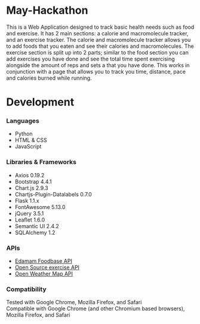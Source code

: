 # May-Hackathon
This is a Web Application designed to track basic health needs such as food and exercise. It has 2 main sections: a calorie and macromolecule tracker, and an exercise tracker. 
The calorie and macromolecule tracker allows you to add foods that you eaten and see their calories and macromolecules. The exercise section is split up into 2 parts; similar to the 
food section you can add exercises you have done and see the total time spent exercising alongside the amount of reps and sets a that you have done. This works in 
conjunction with a page that allows you to track you time, distance, pace and calories burned while running. 

# Development
<h3>Languages</h3>
<ul>
  <li>Python</li>
  <li>HTML & CSS</li>
  <li>JavaScript</li>
</ul>
<h3>Libraries & Frameworks</h3>
 <ul>
            <li>
                Axios 0.19.2
            </li>
            <li>
                Bootstrap 4.4.1
            </li>
            <li>
                Chart.js 2.9.3
            </li>
            <li>
                Chartjs-Plugin-Datalabels 0.7.0
            </li>
            <li>
                Flask 1.1.x
            </li>
            <li>
                FontAwesome 5.13.0
            </li>
            <li>
                jQuery 3.5.1
            </li>
            <li>
                Leaflet 1.6.0
            </li>
            <li>
                Semantic UI 2.4.2
            </li>
            <li>
                SQLAlchemy 1.2
            </li>
    </ul>
    <h3>APIs</h3>
        <ul >
            <li><a target="_blank" rel="noopener noreferrer" href='https://developer.edamam.com/food-database-api'>Edamam Foodbase API</a></li>
            <li><a target="_blank" rel="noopener noreferrer" href='https://github.com/davejt/exercise'>Open Source exercise API</a></li>
            <li><a target="_blank" rel="noopener noreferrer" href='https://openweathermap.org/'>Open Weather Map API</a></li>
        </ul>
    <h3>Compatibility</h3>
    Tested with Google Chrome, Mozilla Firefox, and Safari<br>
    Compatible with Google Chrome (and other Chromium based browsers), Mozilla Firefox, and Safari